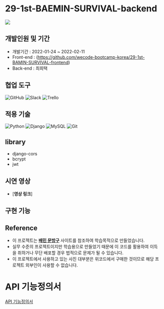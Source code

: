 # 29-1st-BAEMIN-SURVIVAL-backend
![](https://user-images.githubusercontent.com/2377807/151655140-fa13f645-291a-4f4e-b2f6-e426a7ade32d.png)

## 개발인원 및 기간
- 개발기간 : 2022-01-24 ~ 2022-02-11
- Front-end : (https://github.com/wecode-bootcamp-korea/29-1st-BAMIN-SURVIVAL-frontend)
- Back-end : 최희택

## 협업 도구
![GitHub](https://img.shields.io/static/v1?style=for-the-badge&message=GitHub&color=181717&logo=GitHub&logoColor=FFFFFF&label=)
![Slack](https://img.shields.io/static/v1?style=for-the-badge&message=Slack&color=4A154B&logo=Slack&logoColor=FFFFFF&label=)
![Trello](https://img.shields.io/static/v1?style=for-the-badge&message=Trello&color=0052CC&logo=Trello&logoColor=FFFFFF&label=)

## 적용 기술
![Python](https://img.shields.io/static/v1?style=for-the-badge&message=Python&color=3776AB&logo=Python&logoColor=FFFFFF&label=)
![Django](https://img.shields.io/static/v1?style=for-the-badge&message=Django&color=092E20&logo=Django&logoColor=FFFFFF&label=)
![MySQL](https://img.shields.io/static/v1?style=for-the-badge&message=MySQL&color=4479A1&logo=MySQL&logoColor=FFFFFF&label=)
![Git](https://img.shields.io/static/v1?style=for-the-badge&message=Git&color=F05032&logo=Git&logoColor=FFFFFF&label=)



## library
- django-cors
- bcrypt
- jwt

## 시연 영상
- [**영상 링크**]

## 구현 기능

## Reference
- 이 프로젝트는 [**배민 문방구**](https://store.baemin.com/) 사이트를 참조하여 학습목적으로 만들었습니다.
- 실무 수준의 프로젝트이지만 학습용으로 만들었기 때문에 이 코드를 활용하여 이득을 취하거나 무단 배포할 경우 법적으로 문제가 될 수 있습니다.
- 이 프로젝트에서 사용하고 있는 사진 대부분은 위코드에서 구매한 것이므로 해당 프로젝트 외부인이 사용할 수 없습니다.

# API 기능정의서

[API 기능정의서](https://docs.google.com/spreadsheets/d/1FmjKPiim3adMr0SqQ8M0fyJ2s7HPgs5jkmIncm2VKGM/edit?usp=sharing)
